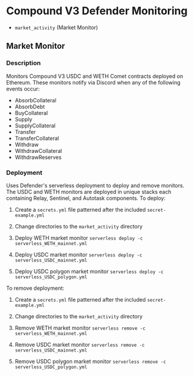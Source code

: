 # Compound V3 Defender Monitoring

- `market_activity` (Market Monitor)

## Market Monitor

### Description

Monitors Compound V3 USDC and WETH Comet contracts deployed on Ethereum. These monitors notify via Discord when any of the following events occur:

- AbsorbCollateral
- AbsorbDebt
- BuyCollateral
- Supply
- SupplyCollateral
- Transfer
- TransferCollateral
- Withdraw
- WithdrawCollateral
- WithdrawReserves

### Deployment

Uses Defender's serverless deployment to deploy and remove monitors. The USDC and WETH monitors are deployed in unique stacks each containing Relay, Sentinel, and Autotask components. To deploy:

1. Create a `secrets.yml` file patterned after the included `secret-example.yml`

2. Change directories to the `market_activity` directory

3. Deploy WETH market monitor `serverless deploy -c serverless_WETH_mainnet.yml`

4. Deploy USDC market monitor `serverless deploy -c serverless_USDC_mainnet.yml`

5. Deploy USDC polygon market monitor `serverless deploy -c serverless_USDC_polygon.yml`

To remove deployment:

1. Create a `secrets.yml` file patterned after the included `secret-example.yml`

2. Change directories to the `market_activity` directory

3. Remove WETH market monitor `serverless remove -c serverless_WETH_mainnet.yml`

4. Remove USDC market monitor `serverless remove -c serverless_USDC_mainnet.yml`

5. Remove USDC polygon market monitor `serverless remove -c serverless_USDC_polygon.yml`
